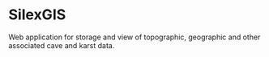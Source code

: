 # SilexGIS

Web application for storage and view of topographic, geographic and other associated cave and karst data.